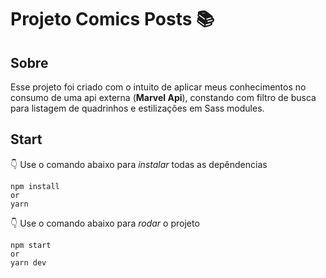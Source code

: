 # Projeto Comics Posts :books:

## Sobre

Esse projeto foi criado com o intuito de aplicar meus conhecimentos no consumo de uma api externa (**Marvel Api**), constando com filtro de busca para listagem de quadrinhos e estilizações em Sass modules.

## **Start**

👇 Use o comando abaixo para _instalar_ todas as depêndencias

    npm install
    or
    yarn

👇 Use o comando abaixo para _rodar_ o projeto

    npm start
    or
    yarn dev
